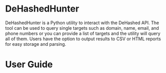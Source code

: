 # DeHashedHunter
DeHashedHunter is a Python utility to interact with the DeHashed API. The tool can be used to query single targets such as domain, name, email, and phone numbers or you can provide a list of targets and the utility will query all of them. Users have the option to output results to CSV or HTML reports for easy storage and parsing. 

# User Guide

